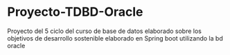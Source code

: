 # Proyecto-TDBD-Oracle
Proyecto del 5 ciclo del curso de base de datos elaborado sobre los objetivos de desarrollo sostenible elaborado en Spring boot utilizando la bd oracle
